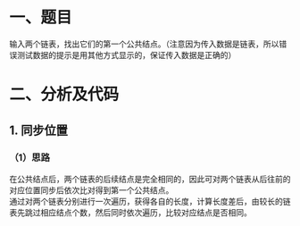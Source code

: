 # 一、题目
输入两个链表，找出它们的第一个公共结点。（注意因为传入数据是链表，所以错误测试数据的提示是用其他方式显示的，保证传入数据是正确的）   
# 二、分析及代码
## 1. 同步位置
### （1）思路
在公共结点后，两个链表的后续结点是完全相同的，因此可对两个链表从后往前的对应位置同步后依次比对得到第一个公共结点。  
通过对两个链表分别进行一次遍历，获得各自的长度，计算长度差后，由较长的链表先跳过相应结点个数，然后同时依次遍历，比较对应结点是否相同。  
